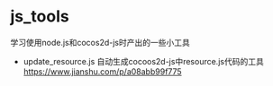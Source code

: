 # js_tools
学习使用node.js和cocos2d-js时产出的一些小工具

- update_resource.js 自动生成cocoos2d-js中resource.js代码的工具 https://www.jianshu.com/p/a08abb99f775
